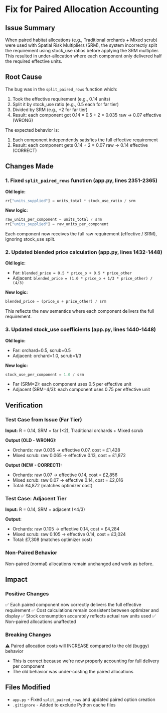 # Fix for Paired Allocation Accounting

## Issue Summary
When paired habitat allocations (e.g., Traditional orchards + Mixed scrub) were used with Spatial Risk Multipliers (SRM), the system incorrectly split the requirement using stock_use ratios before applying the SRM multiplier. This resulted in under-allocation where each component only delivered half the required effective units.

## Root Cause
The bug was in the `split_paired_rows` function which:
1. Took the effective requirement (e.g., 0.14 units)
2. Split it by stock_use ratio (e.g., 0.5 each for far tier)  
3. Divided by SRM (e.g., ÷2 for far tier)
4. Result: each component got 0.14 × 0.5 ÷ 2 = 0.035 raw → 0.07 effective (WRONG)

The expected behavior is:
1. Each component independently satisfies the full effective requirement
2. Result: each component gets 0.14 ÷ 2 = 0.07 raw → 0.14 effective (CORRECT)

## Changes Made

### 1. Fixed `split_paired_rows` function (app.py, lines 2351-2365)
**Old logic:**
```python
rr["units_supplied"] = units_total * stock_use_ratio / srm
```

**New logic:**
```python
raw_units_per_component = units_total / srm
rr["units_supplied"] = raw_units_per_component
```

Each component now receives the full raw requirement (effective / SRM), ignoring stock_use split.

### 2. Updated blended price calculation (app.py, lines 1432-1448)
**Old logic:**
- Far: `blended_price = 0.5 * price_o + 0.5 * price_other`
- Adjacent: `blended_price = (1.0 * price_o + 1/3 * price_other) / (4/3)`

**New logic:**
```python
blended_price = (price_o + price_other) / srm
```

This reflects the new semantics where each component delivers the full requirement.

### 3. Updated stock_use coefficients (app.py, lines 1440-1448)
**Old logic:**
- Far: orchard=0.5, scrub=0.5
- Adjacent: orchard=1.0, scrub=1/3

**New logic:**
```python
stock_use_per_component = 1.0 / srm
```

- Far (SRM=2): each component uses 0.5 per effective unit
- Adjacent (SRM=4/3): each component uses 0.75 per effective unit

## Verification

### Test Case from Issue (Far Tier)
**Input:** R = 0.14, SRM = far (×2), Traditional orchards + Mixed scrub

**Output (OLD - WRONG):**
- Orchards: raw 0.035 → effective 0.07, cost = £1,428
- Mixed scrub: raw 0.065 → effective 0.13, cost = £1,872

**Output (NEW - CORRECT):**
- Orchards: raw 0.07 → effective 0.14, cost = £2,856
- Mixed scrub: raw 0.07 → effective 0.14, cost = £2,016
- Total: £4,872 (matches optimizer cost)

### Test Case: Adjacent Tier
**Input:** R = 0.14, SRM = adjacent (×4/3)

**Output:**
- Orchards: raw 0.105 → effective 0.14, cost = £4,284
- Mixed scrub: raw 0.105 → effective 0.14, cost = £3,024
- Total: £7,308 (matches optimizer cost)

### Non-Paired Behavior
Non-paired (normal) allocations remain unchanged and work as before.

## Impact

### Positive Changes
✅ Each paired component now correctly delivers the full effective requirement
✅ Cost calculations remain consistent between optimizer and display
✅ Stock consumption accurately reflects actual raw units used
✅ Non-paired allocations unaffected

### Breaking Changes
⚠️ Paired allocation costs will INCREASE compared to the old (buggy) behavior
- This is correct because we're now properly accounting for full delivery per component
- The old behavior was under-costing the paired allocations

## Files Modified
- `app.py` - Fixed `split_paired_rows` and updated paired option creation
- `.gitignore` - Added to exclude Python cache files
